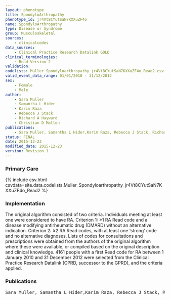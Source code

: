 ```yaml
---
layout: phenotype
title: SpondyloArthropathy
phenotype_id: jr4Vt8CYutSaN7KXXuZF4o
name: SpondyloArthropathy
type: Disease or Syndrome
group: Musculoskeletal
sources: 
    - clinicalcodes
data_sources:
    - Clinical Practice Research Datalink GOLD
clinical_terminologies:
    - Read Version 2
validation:
codelists: Muller_Spondyloarthropathy_jr4Vt8CYutSaN7KXXuZF4o_Read2.csv
valid_event_data_range: 01/01/2010 - 31/12/2012
sex:
    - Female
    - Male
author:
    - Sara Muller
    - Samantha L Hider
    - Karim Raza
    - Rebecca J Stack
    - Richard A Hayward
    - Christian D Mallen      
publications:
    - Sara Muller, Samantha L Hider,Karim Raza, Rebecca J Stack, Richard A Hayward, Christian D Mallen, An algorithm to identify rheumatoid arthritis in primary care a Clinical Practice Research Datalink study. BMJ Open, 5(e009309), 2015.
status: FINAL
date: 2015-12-23
modified_date: 2015-12-23
version: Revision 1
---
```


### Primary Care

{% include csv.html csvdata=site.data.codelists.Muller_Spondyloarthropathy_jr4Vt8CYutSaN7KXXuZF4o_Read2 %}

### Implementation

The original algorithm consisted of two
criteria. Individuals meeting at least one were
considered to have RA. Criterion 1: ≥1 RA Read code
and a disease modifying antirheumatic drug (DMARD)
without an alternative indication. Criterion 2: ≥2 RA
Read codes, with at least one ‘strong’ code and no
alternative diagnoses. Lists of codes for consultations
and prescriptions were obtained from the authors of
the original algorithm where these were available, or
compiled based on the original description and clinical
knowledge. 4161 people with a first Read code for RA
between 1 January 2010 and 31 December 2012 were
selected from the Clinical Practice Research Datalink
(CPRD, successor to the GPRD), and the criteria
applied.

### Publications

<pre>
Sara Muller, Samantha L Hider,Karim Raza, Rebecca J Stack, Richard A Hayward, Christian D Mallen, An algorithm to identify rheumatoid arthritis in primary care a Clinical Practice Research Datalink study. BMJ Open, 5(e009309), 2015.
</pre>
